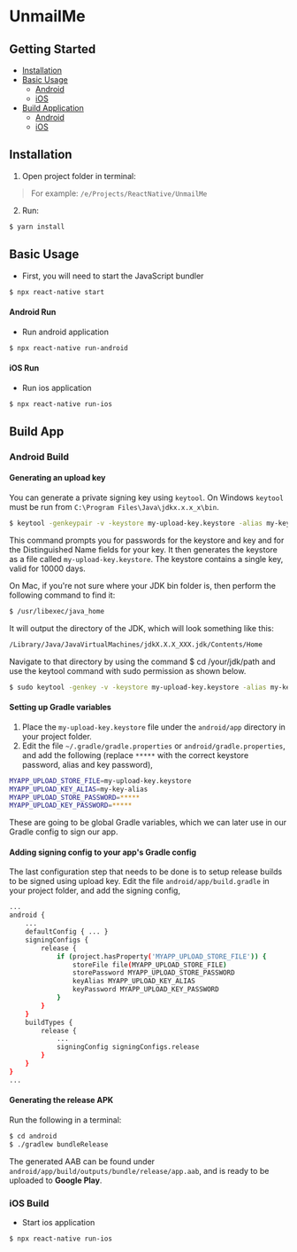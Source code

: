 # UnmailMe

## Getting Started

- [Installation](#installation)
- [Basic Usage](#basic-usage)
  - [Android](#android-run)
  - [iOS](#ios-run)
- [Build Application](#build-app)
  - [Android](#android-build)
  - [iOS](#ios-build)
  
## Installation

1) Open project folder in terminal:

> For example: `/e/Projects/ReactNative/UnmailMe`

2) Run:

```bash
$ yarn install
```

## Basic Usage

- First, you will need to start the JavaScript bundler

```bash
$ npx react-native start
```

#### Android Run

- Run android application

```bash
$ npx react-native run-android
```

#### iOS Run

- Run ios application

```bash
$ npx react-native run-ios
```

## Build App

### Android Build

#### Generating an upload key

You can generate a private signing key using `keytool`. On Windows `keytool` must be run from `C:\Program Files\Java\jdkx.x.x_x\bin`.

```bash
$ keytool -genkeypair -v -keystore my-upload-key.keystore -alias my-key-alias -keyalg RSA -keysize 2048 -validity 10000
```

This command prompts you for passwords for the keystore and key and for the Distinguished Name fields for your key. It then generates the keystore as a file called `my-upload-key.keystore`.
The keystore contains a single key, valid for 10000 days.

On Mac, if you're not sure where your JDK bin folder is, then perform the following command to find it:

```bash
$ /usr/libexec/java_home
```

It will output the directory of the JDK, which will look something like this:

```bash
/Library/Java/JavaVirtualMachines/jdkX.X.X_XXX.jdk/Contents/Home
```

Navigate to that directory by using the command $ cd /your/jdk/path and use the keytool command with sudo permission as shown below.

```bash
$ sudo keytool -genkey -v -keystore my-upload-key.keystore -alias my-key-alias -keyalg RSA -keysize 2048 -validity 10000
```

#### Setting up Gradle variables

1) Place the `my-upload-key.keystore` file under the `android/app` directory in your project folder.
2) Edit the file `~/.gradle/gradle.properties` or `android/gradle.properties`, and add the following (replace `*****` with the correct keystore password, alias and key password),

```bash
MYAPP_UPLOAD_STORE_FILE=my-upload-key.keystore
MYAPP_UPLOAD_KEY_ALIAS=my-key-alias
MYAPP_UPLOAD_STORE_PASSWORD=*****
MYAPP_UPLOAD_KEY_PASSWORD=*****
```

These are going to be global Gradle variables, which we can later use in our Gradle config to sign our app.

#### Adding signing config to your app's Gradle config

The last configuration step that needs to be done is to setup release builds to be signed using upload key. Edit the file `android/app/build.gradle` in your project folder, and add the signing config,

```bash
...
android {
    ...
    defaultConfig { ... }
    signingConfigs {
        release {
            if (project.hasProperty('MYAPP_UPLOAD_STORE_FILE')) {
                storeFile file(MYAPP_UPLOAD_STORE_FILE)
                storePassword MYAPP_UPLOAD_STORE_PASSWORD
                keyAlias MYAPP_UPLOAD_KEY_ALIAS
                keyPassword MYAPP_UPLOAD_KEY_PASSWORD
            }
        }
    }
    buildTypes {
        release {
            ...
            signingConfig signingConfigs.release
        }
    }
}
...
```

#### Generating the release APK

Run the following in a terminal:

```bash
$ cd android
$ ./gradlew bundleRelease
```

The generated AAB can be found under `android/app/build/outputs/bundle/release/app.aab`, and is ready to be uploaded to **Google Play**.

### iOS Build

- Start ios application

```bash
$ npx react-native run-ios
```
